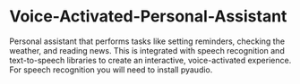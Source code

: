 # Voice-Activated-Personal-Assistant
Personal assistant that performs tasks like setting reminders, checking the weather, and reading news. This is integrated with speech recognition and text-to-speech libraries to create an interactive, voice-activated experience.
For speech recognition you will need to install pyaudio.
